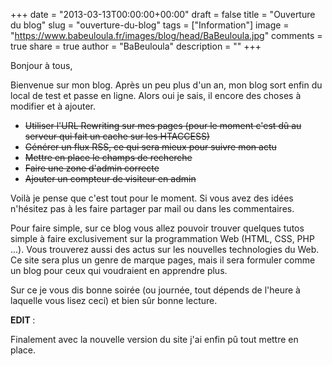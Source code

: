 +++
date = "2013-03-13T00:00:00+00:00"
draft = false
title = "Ouverture du blog"
slug = "ouverture-du-blog"
tags = ["Information"]
image = "https://www.babeuloula.fr/images/blog/head/BaBeuloula.jpg"
comments = true
share = true
author = "BaBeuloula"
description = ""
+++

<p>Bonjour &agrave; tous,</p>

<p>Bienvenue sur mon blog. Apr&egrave;s un peu plus d&#39;un an, mon blog sort enfin du local de test et passe en ligne. Alors oui je sais, il encore des choses &agrave; modifier et &agrave; ajouter.</p>
<!--more-->

<ul>
	<li><span style="text-decoration: line-through;">Utiliser l&#39;URL Rewriting sur mes pages (pour le moment c&#39;est d&ucirc; au serveur qui fait un cache sur les HTACCESS)</span></li>
	<li><span style="text-decoration: line-through;">G&eacute;n&eacute;rer un flux RSS, ce qui sera mieux pour suivre mon actu</span></li>
	<li><span style="text-decoration: line-through;">Mettre en place le champs de recherche</span></li>
	<li><span style="text-decoration: line-through;">Faire une zone d&#39;admin correcte</span></li>
	<li><span style="text-decoration: line-through;">Ajouter un compteur de visiteur en admin</span></li>
</ul>

<p>Voil&agrave; je pense que c&#39;est tout pour le moment. Si vous avez des id&eacute;es n&#39;h&eacute;sitez pas &agrave; les faire partager par mail ou dans les commentaires.</p>

<p>Pour faire simple, sur ce blog vous allez pouvoir trouver quelques tutos simple &agrave; faire exclusivement sur la programmation Web (HTML, CSS, PHP ...). Vous trouverez aussi des actus sur les nouvelles technologies du Web.<br />
Ce site sera plus un genre de marque pages, mais il sera formuler comme un blog pour ceux qui voudraient en apprendre plus.</p>

<p>Sur ce je vous dis bonne soir&eacute;e (ou journ&eacute;e, tout d&eacute;pends de l&#39;heure &agrave; laquelle vous lisez ceci) et bien s&ucirc;r bonne lecture.</p>

<p><strong>EDIT </strong>:</p>

<p>Finalement avec la nouvelle version du site j&#39;ai enfin p&ucirc; tout mettre en place.</p>
